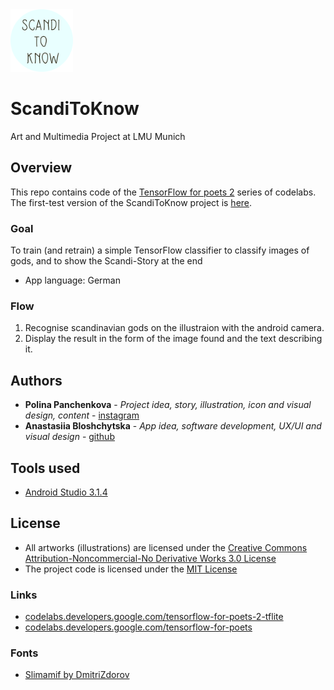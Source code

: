 <img src="https://github.com/bloshchytska/ScandiToKnow/raw/master/app/src/main/res/drawable/ic_launcher_scandi.png" width="100" height="100"/>

# ScandiToKnow
Art and Multimedia Project at LMU Munich

## Overview
This repo contains code of the <a href="https://codelabs.developers.google.com/codelabs/tensorflow-for-poets-2">TensorFlow for poets 2</a> series of codelabs. The first-test version of the ScandiToKnow project is <a href="https://github.com/bloshchytska/ScandiToKnow">here</a>.


### Goal
To train (and retrain) a simple TensorFlow classifier to classify images of gods, and to show the Scandi-Story at the end

* App language: German

### Flow

1. Recognise scandinavian gods on the illustraion with the android camera.
2. Display the result in the form of the image found and the text describing it.


## Authors

* **Polina Panchenkova** - *Project idea, story, illustration, icon and visual design, content* - [instagram](https://www.instagram.com/polina_panchenkova/)
* **Anastasiia Bloshchytska** - *App idea, software development, UX/UI and visual design* - [github](https://github.com/bloshchytska)

## Tools used

* [Android Studio 3.1.4](https://developer.android.com/)

## License

* All artworks (illustrations) are licensed under the [Creative Commons Attribution-Noncommercial-No Derivative Works 3.0 License](https://creativecommons.org/licenses/by-nc-nd/3.0/)
* The project code is licensed under the [MIT License](https://opensource.org/licenses/MIT)

### Links

* [codelabs.developers.google.com/tensorflow-for-poets-2-tflite](https://codelabs.developers.google.com/codelabs/tensorflow-for-poets-2-tflite/#0)
* [codelabs.developers.google.com/tensorflow-for-poets](https://codelabs.developers.google.com/codelabs/tensorflow-for-poets/#1)

### Fonts
* [Slimamif by DmitriZdorov](https://www.fonts-online.ru/font/Slimamif)
